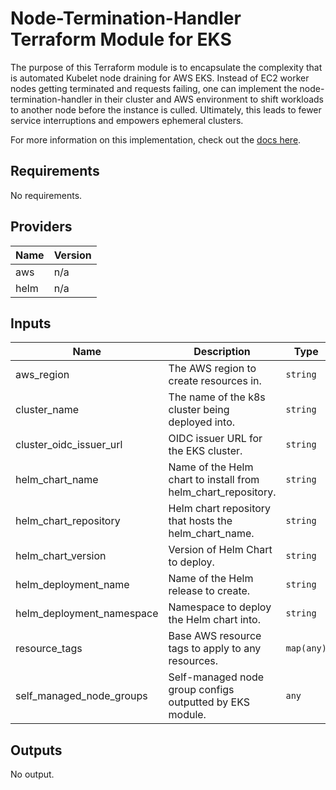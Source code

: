 # Node-Termination-Handler Terraform Module for EKS

The purpose of this Terraform module is to encapsulate the complexity that is automated Kubelet node draining for AWS EKS. Instead of EC2 worker nodes getting terminated and requests failing, one can implement the node-termination-handler in their cluster and AWS environment to shift workloads to another node before the instance is culled. Ultimately, this leads to fewer service interruptions and empowers ephemeral clusters.

For more information on this implementation, check out the [docs here](https://github.com/aws/aws-node-termination-handler).

## Requirements

No requirements.

## Providers

| Name | Version |
|------|---------|
| aws | n/a |
| helm | n/a |

## Inputs

| Name | Description | Type | Default | Required |
|------|-------------|------|---------|:--------:|
| aws\_region | The AWS region to create resources in. | `string` | n/a | yes |
| cluster\_name | The name of the k8s cluster being deployed into. | `string` | n/a | yes |
| cluster\_oidc\_issuer\_url | OIDC issuer URL for the EKS cluster. | `string` | n/a | yes |
| helm\_chart\_name | Name of the Helm chart to install from helm\_chart\_repository. | `string` | `"aws-node-termination-handler"` | no |
| helm\_chart\_repository | Helm chart repository that hosts the helm\_chart\_name. | `string` | `"https://aws.github.io/eks-charts"` | no |
| helm\_chart\_version | Version of Helm Chart to deploy. | `string` | `"0.16.0"` | no |
| helm\_deployment\_name | Name of the Helm release to create. | `string` | `"aws-node-termination-handler"` | no |
| helm\_deployment\_namespace | Namespace to deploy the Helm chart into. | `string` | `"kube-system"` | no |
| resource\_tags | Base AWS resource tags to apply to any resources. | `map(any)` | `{}` | no |
| self\_managed\_node\_groups | Self-managed node group configs outputted by EKS module. | `any` | n/a | yes |

## Outputs

No output.
